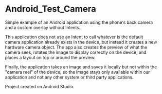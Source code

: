 # Android_Test_Camera
Simple example of an Android application using the phone's back camera and a custom overlay without Intents.

This application does not use an Intent to call whatever is the default camera application already exists in the device,
but instead it creates a new hardware camera object.
The app also creates the preview of what the camera sees, rotates the image to display correctly on the device,
and places a layout on top or around the preview.

Finally, the application takes an image and saves it locally but not within the "camera reel" of the device,
so the image stays only available within our application and not any other system or third party applications.

Project created on Android Studio.

